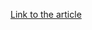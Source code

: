 [Link to the article](https://www.welivesecurity.com/en/scams/how-fraudsters-abuse-google-forms-spread-scams/)
